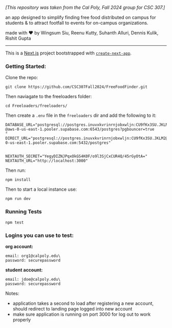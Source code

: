 *[This repository was taken from the Cal Poly, Fall 2024 group for CSC 307.]*

an app designed to simplify finding free food distributed on campus for students & to attract footfall to events for on-campus organizations.

made with ❤️ by Wingsum Siu, Reenu Kutty, Suhanth Alluri, Dennis Kulik, Rishit Gupta

***

This is a [Next.js](https://nextjs.org) project bootstrapped with [`create-next-app`](https://nextjs.org/docs/app/api-reference/cli/create-next-app).

### Getting Started:

Clone the repo:
```
git clone https://github.com/CSC307Fall2024/FreeFoodFinder.git
```
Then naviagate to the freeloaders folder:
```
cd Freeloaders/freeloaders/
```
Then create a `.env` file in the `freeloaders` dir and add the following to it:
```
DATABASE_URL="postgresql://postgres.inuvxkvrinrnjobxwljn:CU9fKx3SU.JKLM2
@aws-0-us-east-1.pooler.supabase.com:6543/postgres?pgbouncer=true
"
DIRECT_URL="postgresql://postgres.inuvxkvrinrnjobxwljn:CU9fKx3SU.JKLM2@aws-0-us-east-1.pooler.supabase.com:5432/postgres"


NEXTAUTH_SECRET="YegyDIZNJPqxOkGS4K0F/o9l3SjCxCUR4Q/45rGyOtA="
NEXTAUTH_URL="http://localhost:3000"
```
Then run:
```
npm install
```
Then to start a local instance use:
```
npm run dev
```

### Running Tests
```
npm test
```

### Logins you can use to test:

**org account:**
```
email: org1@calpoly.edu\
password: securepassword
```

**student account:**
```
email: jdoe@calpoly.edu\
password: securepassword
```

Notes:

- application takes a second to load after registering a new account, should redirect to landing page logged into new account
- make sure application is running on port 3000 for log out to work properly
